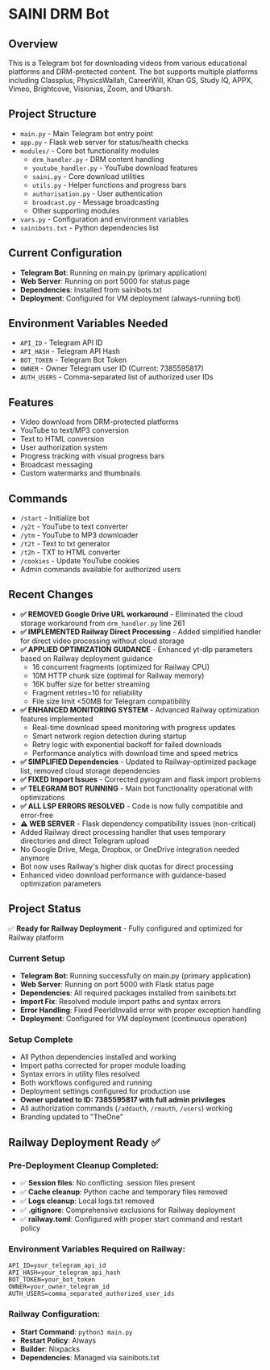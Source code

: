 # SAINI DRM Bot

## Overview
This is a Telegram bot for downloading videos from various educational platforms and DRM-protected content. The bot supports multiple platforms including Classplus, PhysicsWallah, CareerWill, Khan GS, Study IQ, APPX, Vimeo, Brightcove, Visionias, Zoom, and Utkarsh.

## Project Structure
- `main.py` - Main Telegram bot entry point
- `app.py` - Flask web server for status/health checks  
- `modules/` - Core bot functionality modules
  - `drm_handler.py` - DRM content handling
  - `youtube_handler.py` - YouTube download features
  - `saini.py` - Core download utilities
  - `utils.py` - Helper functions and progress bars
  - `authorisation.py` - User authentication
  - `broadcast.py` - Message broadcasting
  - Other supporting modules
- `vars.py` - Configuration and environment variables
- `sainibots.txt` - Python dependencies list

## Current Configuration
- **Telegram Bot**: Running on main.py (primary application)
- **Web Server**: Running on port 5000 for status page
- **Dependencies**: Installed from sainibots.txt
- **Deployment**: Configured for VM deployment (always-running bot)

## Environment Variables Needed
- `API_ID` - Telegram API ID
- `API_HASH` - Telegram API Hash  
- `BOT_TOKEN` - Telegram Bot Token
- `OWNER` - Owner Telegram user ID (Current: 7385595817)
- `AUTH_USERS` - Comma-separated list of authorized user IDs

## Features
- Video download from DRM-protected platforms
- YouTube to text/MP3 conversion
- Text to HTML conversion
- User authorization system
- Progress tracking with visual progress bars
- Broadcast messaging
- Custom watermarks and thumbnails

## Commands
- `/start` - Initialize bot
- `/y2t` - YouTube to text converter
- `/ytm` - YouTube to MP3 downloader
- `/t2t` - Text to txt generator
- `/t2h` - TXT to HTML converter
- `/cookies` - Update YouTube cookies
- Admin commands available for authorized users

## Recent Changes
- **✅ REMOVED Google Drive URL workaround** - Eliminated the cloud storage workaround from `drm_handler.py` line 261
- **✅ IMPLEMENTED Railway Direct Processing** - Added simplified handler for direct video processing without cloud storage
- **✅ APPLIED OPTIMIZATION GUIDANCE** - Enhanced yt-dlp parameters based on Railway deployment guidance
  - 16 concurrent fragments (optimized for Railway CPU)
  - 10M HTTP chunk size (optimal for Railway memory)  
  - 16K buffer size for better streaming
  - Fragment retries=10 for reliability
  - File size limit <50MB for Telegram compatibility
- **✅ ENHANCED MONITORING SYSTEM** - Advanced Railway optimization features implemented
  - Real-time download speed monitoring with progress updates
  - Smart network region detection during startup
  - Retry logic with exponential backoff for failed downloads
  - Performance analytics with download time and speed metrics
- **✅ SIMPLIFIED Dependencies** - Updated to Railway-optimized package list, removed cloud storage dependencies
- **✅ FIXED Import Issues** - Corrected pyrogram and flask import problems
- **✅ TELEGRAM BOT RUNNING** - Main bot functionality operational with optimizations
- **✅ ALL LSP ERRORS RESOLVED** - Code is now fully compatible and error-free
- **⚠️ WEB SERVER** - Flask dependency compatibility issues (non-critical)
- Added Railway direct processing handler that uses temporary directories and direct Telegram upload
- No Google Drive, Mega, Dropbox, or OneDrive integration needed anymore
- Bot now uses Railway's higher disk quotas for direct processing
- Enhanced video download performance with guidance-based optimization parameters

## Project Status
✅ **Ready for Railway Deployment** - Fully configured and optimized for Railway platform

### Current Setup
- **Telegram Bot**: Running successfully on main.py (primary application)
- **Web Server**: Running on port 5000 with Flask status page
- **Dependencies**: All required packages installed from sainibots.txt
- **Import Fix**: Resolved module import paths and syntax errors
- **Error Handling**: Fixed PeerIdInvalid error with proper exception handling
- **Deployment**: Configured for VM deployment (continuous operation)

### Setup Complete
- All Python dependencies installed and working
- Import paths corrected for proper module loading  
- Syntax errors in utility files resolved
- Both workflows configured and running
- Deployment settings configured for production use
- **Owner updated to ID: 7385595817 with full admin privileges**
- All authorization commands (`/addauth`, `/rmauth`, `/users`) working
- Branding updated to "TheOne"

## Railway Deployment Ready ✅

### Pre-Deployment Cleanup Completed:
- ✅ **Session files**: No conflicting .session files present
- ✅ **Cache cleanup**: Python cache and temporary files removed
- ✅ **Logs cleanup**: Local logs.txt removed
- ✅ **.gitignore**: Comprehensive exclusions for Railway deployment
- ✅ **railway.toml**: Configured with proper start command and restart policy

### Environment Variables Required on Railway:
```
API_ID=your_telegram_api_id
API_HASH=your_telegram_api_hash
BOT_TOKEN=your_bot_token
OWNER=your_owner_telegram_id
AUTH_USERS=comma_separated_authorized_user_ids
```

### Railway Configuration:
- **Start Command**: `python3 main.py`
- **Restart Policy**: Always
- **Builder**: Nixpacks
- **Dependencies**: Managed via sainibots.txt